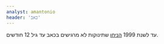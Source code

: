 ```yaml
---
analyst: amantonio
header: 'כאב'
---
```


עד לשנת 1999 [הניחו](https://onlinelibrary.wiley.com/doi/abs/10.1111/1467-8519.00129) שתינוקות לא מרגישים בכאב עד גיל 12 חודשים.
